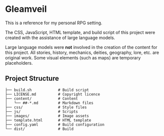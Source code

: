 # Gleamveil

This is a reference for my personal RPG setting.

The CSS, JavaScript, HTML template, and build script of this project were created with the assistance of large language models.

Large language models were  **not** involved in the creation of the content for this project. All stories, history, mechanics, deities, geography, lore, etc. are original work. Some visual elements (such as maps) are temporary placeholders.

## Project Structure

```
├── build.sh            # Build script
├── LICENSE.md          # Copyright licence
├── content/            # Content
│   └── ##-*.md         # Markdown files
├── css/                # Style files
├── js/                 # Scripts
├── images/             # Image assets
├── template.html       # HTML template
├── config.yaml         # Build configuration
└── dist/               # Build
```